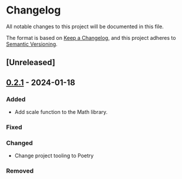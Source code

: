 # Changelog

All notable changes to this project will be documented in this file.

The format is based on [Keep a Changelog](https://keepachangelog.com/en/1.1.0/),
and this project adheres to [Semantic Versioning](https://semver.org/spec/v2.0.0.html).

## [Unreleased]

## [0.2.1] - 2024-01-18


### Added

- Add scale function to the Math library.

### Fixed

### Changed

- Change project tooling to Poetry

### Removed


[0.2.1]: https://github.com/sergiofgonzalez/vec2d/compare/v0.2.0...v0.2.1
